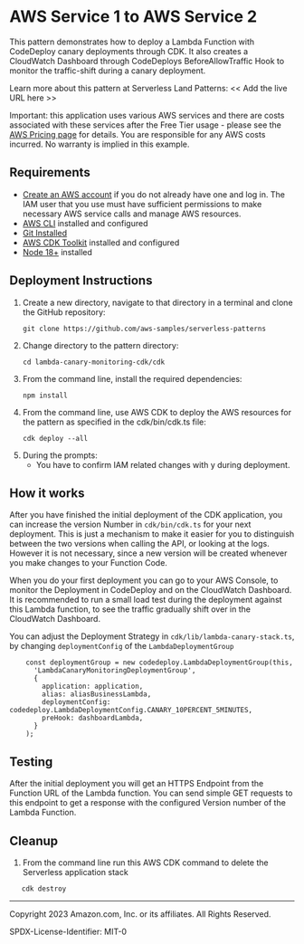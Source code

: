# AWS Service 1 to AWS Service 2

This pattern demonstrates how to deploy a Lambda Function with CodeDeploy canary deployments through CDK. It also creates a CloudWatch Dashboard through CodeDeploys BeforeAllowTraffic Hook to monitor the traffic-shift during a canary deployment.

Learn more about this pattern at Serverless Land Patterns: << Add the live URL here >>

Important: this application uses various AWS services and there are costs associated with these services after the Free Tier usage - please see the [AWS Pricing page](https://aws.amazon.com/pricing/) for details. You are responsible for any AWS costs incurred. No warranty is implied in this example.

## Requirements

* [Create an AWS account](https://portal.aws.amazon.com/gp/aws/developer/registration/index.html) if you do not already have one and log in. The IAM user that you use must have sufficient permissions to make necessary AWS service calls and manage AWS resources.
* [AWS CLI](https://docs.aws.amazon.com/cli/latest/userguide/install-cliv2.html) installed and configured
* [Git Installed](https://git-scm.com/book/en/v2/Getting-Started-Installing-Git)
* [AWS CDK Toolkit](https://docs.aws.amazon.com/cdk/latest/guide/cli.html) installed and configured
* [Node 18+](https://nodejs.org/en/download/current) installed

## Deployment Instructions

1. Create a new directory, navigate to that directory in a terminal and clone the GitHub repository:
    ``` 
    git clone https://github.com/aws-samples/serverless-patterns
    ```
1. Change directory to the pattern directory:
    ```
    cd lambda-canary-monitoring-cdk/cdk
    ```
1. From the command line, install the required dependencies:
    ```
    npm install
    ```
1. From the command line, use AWS CDK to deploy the AWS resources for the pattern as specified in the cdk/bin/cdk.ts file:
    ```
    cdk deploy --all
    ```
1. During the prompts:
    * You have to confirm IAM related changes with y during deployment.

## How it works

After you have finished the initial deployment of the CDK application, you can increase the version Number in `cdk/bin/cdk.ts` for your next deployment. This is just a mechanism to make it easier for you to distinguish between the two versions when calling the API, or looking at the logs. However it is not necessary, since a new version will be created whenever you make changes to your Function Code.

When you do your first deployment you can go to your AWS Console, to monitor the Deployment in CodeDeploy and on the CloudWatch Dashboard.
It is recommended to run a small load test during the deployment against this Lambda function, to see the traffic gradually shift over in the CloudWatch Dashboard.

You can adjust the Deployment Strategy in `cdk/lib/lambda-canary-stack.ts`, by changing `deploymentConfig` of the `LambdaDeploymentGroup`

```
    const deploymentGroup = new codedeploy.LambdaDeploymentGroup(this,
      'LambdaCanaryMonitoringDeploymentGroup',
      {
        application: application,
        alias: aliasBusinessLambda,
        deploymentConfig: codedeploy.LambdaDeploymentConfig.CANARY_10PERCENT_5MINUTES,
        preHook: dashboardLambda,
      }
    );
```

## Testing

After the initial deployment you will get an HTTPS Endpoint from the Function URL of the Lambda function. You can send simple GET requests to this endpoint to get a response with the configured Version number of the Lambda Function.

## Cleanup
 
1. From the command line run this AWS CDK command to delete the Serverless application stack

```node
   cdk destroy
```
----
Copyright 2023 Amazon.com, Inc. or its affiliates. All Rights Reserved.

SPDX-License-Identifier: MIT-0